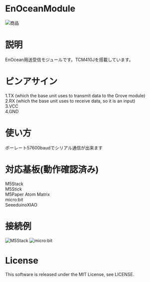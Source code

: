 # EnOceanModule
![商品](https://github.com/yukima77/EnOceanModule/blob/images/001.JPG)

# 説明
EnOcean用送受信モジュールです。TCM410Jを搭載しています。

# ピンアサイン
1.TX (which the base unit uses to transmit data to the Grove module)  
2.RX (which the base unit uses to receive data, so it is an input)  
3.VCC  
4.GND  

# 使い方
ボーレート57600baudでシリアル通信が出来ます

# 対応基板(動作確認済み)
M5Stack  
M5Stick  
M5Paper
Atom Matrix  
micro:bit  
SeeeduinoXIAO

# 接続例
![M5Stack](https://github.com/yukima77/EnOceanModule/blob/images/002.JPG)
![micro:bit](https://github.com/yukima77/EnOceanModule/blob/images/003.JPG)

# License
This software is released under the MIT License, see LICENSE.
